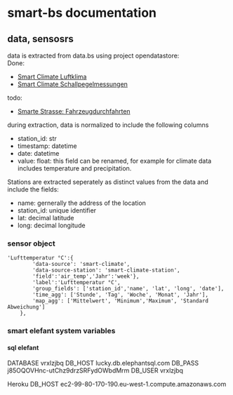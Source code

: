 # smart-bs documentation

## data, sensosrs
data is extracted from data.bs using project opendatastore:   
Done:
- [Smart Climate Luftklima](https://data.bs.ch/explore/dataset/100009/) 
- [Smart Climate Schallpegelmessungen](https://data.bs.ch/explore/dataset/100087)   

todo:
- [Smarte Strasse: Fahrzeugdurchfahrten](https://data.bs.ch/explore/dataset/100172)

during extraction, data is normalized to include the following columns
- station_id: str
- timestamp: datetime
- date: datetime
- value: float: this field can be renamed, for example for climate data includes temperature and precipitation.

Stations are extracted seperately as distinct values from the data and include the fields:
- name: gernerally the address of the location 
- station_id: unique identifier
- lat: decimal latitude
- long: decimal longitude

### sensor object
```
'Lufttemperatur °C':{
        'data-source': 'smart-climate',
        'data-source-station': 'smart-climate-station',
        'field':'air_temp','Jahr':'week'},
        'label':'Lufttemperatur °C',
        'group_fields': ['station_id','name', 'lat', 'long', 'date'],
        'time_agg': ['Stunde', 'Tag', 'Woche', 'Monat', 'Jahr'],
        'map_agg': ['Mittelwert', 'Minimum','Maximum', 'Standard Abweichung']
    },
```

### smart elefant system variables
#### sql elefant
DATABASE vrxlzjbq
DB_HOST lucky.db.elephantsql.com
DB_PASS j85OQOVHnc-utChz9drzSRFydOWbdMrm
DB_USER vrxlzjbq

Heroku
DB_HOST ec2-99-80-170-190.eu-west-1.compute.amazonaws.com
